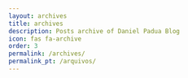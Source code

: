 ```yaml
---
layout: archives
title: archives
description: Posts archive of Daniel Padua Blog
icon: fas fa-archive
order: 3
permalink: /archives/
permalink_pt: /arquivos/
---
```


